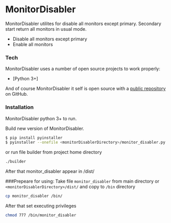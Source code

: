 # MonitorDisabler
MonitorDisabler utilites for disable all monitors except primary. Secondary start return all monitors in usual mode.

  - Disable all monitors except primary
  - Enable all monitors


### Tech

MonitorDisabler uses a number of open source projects to work properly:

* [Python 3+]

And of course MonitorDisabler it self is open source with a [public repository][dill]
 on GitHub.

### Installation

MonitorDisabler python 3+ to run.

Build new version of MonitorDisabler.

```bash
$ pip install pyinstaller
$ pyinstaller --onefile <monitorDisablerDirectory>/monitor_disabler.py
```
or run file builder from project home directory

```bash
./builder
```

After that monitor_disabler appear in <monitorDisablerDirectory>/dist/

###Prepeare for using:
Take file `monitor_disabler` from main directory or `<monitorDisablerDirectory>/dist/`  and copy to `/bin` directory
```bash
cp monitor_disabler /bin/
``` 
After that set executing privileges
```bash
chmod 777 /bin/monitor_disabler
```



   [dill]: <https://github.com/Amilitar/monitorDisabler>
